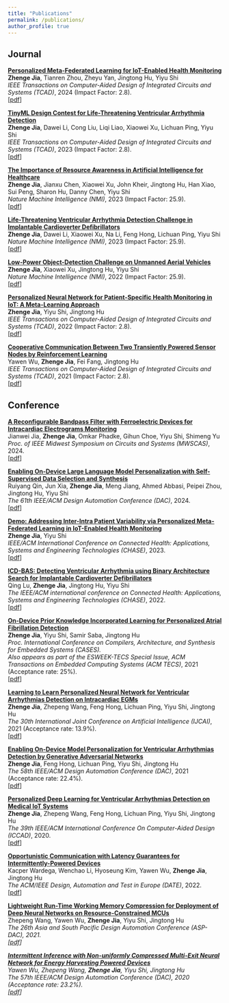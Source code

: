 ```yaml
---
title: "Publications"
permalink: /publications/
author_profile: true
---
```


## Journal 
<b>[Personalized Meta-Federated Learning for IoT-Enabled Health Monitoring](https://ieeexplore.ieee.org/document/10499975)</b> <br> 
<b> Zhenge Jia</b>, Tianren Zhou, Zheyu Yan, Jingtong Hu, Yiyu Shi <br />
<i>IEEE Transactions on Computer-Aided Design of Integrated Circuits and Systems (TCAD)</i>, 2024 (Impact Factor: 2.8). <br />
<span>[[pdf](https://ieeexplore.ieee.org/document/10499975)]</span>

<b>[TinyML Design Contest for Life-Threatening Ventricular Arrhythmia Detection](https://arxiv.org/abs/2305.05105)</b> <br> 
<b> Zhenge Jia</b>, Dawei Li, Cong Liu, Liqi Liao, Xiaowei Xu, Lichuan Ping, Yiyu Shi <br />
<i>IEEE Transactions on Computer-Aided Design of Integrated Circuits and Systems (TCAD)</i>, 2023 (Impact Factor: 2.8). <br />
<span>[[pdf](https://arxiv.org/pdf/2305.05105.pdf)]</span>

<b>[The Importance of Resource Awareness in Artificial Intelligence for Healthcare](https://www.nature.com/articles/s42256-023-00670-0)</b> <br> 
<b> Zhenge Jia</b>, Jianxu Chen, Xiaowei Xu, John Kheir, Jingtong Hu, Han Xiao, Sui Peng, Sharon Hu, Danny Chen, Yiyu Shi <br />
<i>Nature Machine Intelligence (NMI)</i>, 2023 (Impact Factor: 25.9). <br />
<span>[[pdf](https://www.nature.com/articles/s42256-023-00670-0)]</span>

<b>[Life-Threatening Ventricular Arrhythmia Detection Challenge in Implantable Cardioverter Defibrillators](https://www.nature.com/articles/s42256-023-00659-9)</b> <br> 
<b> Zhenge Jia</b>, Dawei Li, Xiaowei Xu, Na Li, Feng Hong, Lichuan Ping, Yiyu Shi <br />
<i>Nature Machine Intelligence (NMI)</i>, 2023 (Impact Factor: 25.9). <br />
<span>[[pdf](https://www.nature.com/articles/s42256-023-00659-9)]</span>


<b>[Low-Power Object-Detection Challenge on Unmanned Aerial Vehicles](https://www.nature.com/articles/s42256-022-00567-4)</b> <br> 
<b> Zhenge Jia</b>, Xiaowei Xu, Jingtong Hu, Yiyu Shi <br />
<i>Nature Machine Intelligence (NMI)</i>, 2022 (Impact Factor: 25.9). <br />
<span>[[pdf](https://www.nature.com/articles/s42256-022-00567-4)]</span>


<b>[Personalized Neural Network for Patient-Specific Health Monitoring in IoT: A Meta-Learning Approach](https://ieeexplore.ieee.org/document/9743335)</b> <br> 
<b> Zhenge Jia</b>, Yiyu Shi, Jingtong Hu <br />
<i>IEEE Transactions on Computer-Aided Design of Integrated Circuits and Systems (TCAD)</i>, 2022 (Impact Factor: 2.8). <br />
<span>[[pdf](https://ieeexplore.ieee.org/document/9743335)]</span>


<b>[Cooperative Communication Between Two Transiently Powered Sensor Nodes by Reinforcement Learning](https://ieeexplore.ieee.org/document/9335978)</b> <br> 
Yawen Wu, <b> Zhenge Jia</b>, Fei Fang, Jingtong Hu <br />
<i>IEEE Transactions on Computer-Aided Design of Integrated Circuits and Systems (TCAD)</i>, 2021 (Impact Factor: 2.8). <br />
<span>[[pdf](https://ieeexplore.ieee.org/document/9335978)]</span>



## Conference
<b>[A Reconfigurable Bandpass Filter with Ferroelectric Devices for Intracardiac Electrograms Monitoring]()</b> <br> 
Jianwei Jia, <b> Zhenge Jia</b>, Omkar Phadke, Gihun Choe, Yiyu Shi, Shimeng Yu <br />
<i>Proc. of IEEE Midwest Symposium on Circuits and Systems (MWSCAS)</i>, 2024. <br />
<span>[[pdf]()]</span>

<b>[Enabling On-Device Large Language Model Personalization with Self-Supervised Data Selection and Synthesis](https://arxiv.org/abs/2311.12275)</b> <br> 
Ruiyang Qin, Jun Xia, <b> Zhenge Jia</b>, Meng Jiang, Ahmed Abbasi, Peipei Zhou, Jingtong Hu, Yiyu Shi <br />
<i>The 61th IEEE/ACM Design Automation Conference (DAC)</i>, 2024. <br />
<span>[[pdf](https://arxiv.org/pdf/2311.12275.pdf)]</span>

<b>[Demo: Addressing Inter-Intra Patient Variability via Personalized Meta-Federated Learning in IoT-Enabled Health Monitoring](https://ieeexplore.ieee.org/document/10183740/)</b> <br>
<b> Zhenge Jia</b>, Yiyu Shi <br />
<i>IEEE/ACM International Conference on Connected Health: Applications, Systems and Engineering Technologies (CHASE)</i>, 2023. <br />
<span>[[pdf](https://ieeexplore.ieee.org/document/10183740/)]</span>

<b>[ICD-BAS: Detecting Ventricular Arrhythmia using Binary Architecture Search for Implantable Cardioverter Defibrillators](https://ieeexplore.ieee.org/document/9983635)</b> <br> 
Qing Lu, <b> Zhenge Jia</b>, Jingtong Hu, Yiyu Shi <br />
<i>The IEEE/ACM international conference on Connected Health: Applications, Systems and Engineering Technologies (CHASE)</i>, 2022. <br />
<span>[[pdf](https://ieeexplore.ieee.org/document/9983635)]</span>

<b>[On-Device Prior Knowledge Incorporated Learning for Personalized Atrial Fibrillation Detection](https://dl.acm.org/doi/10.1145/3476987)</b> <br> 
<b> Zhenge Jia</b>, Yiyu Shi, Samir Saba, Jingtong Hu <br />
<i>Proc. International Conference on Compilers, Architecture, and Synthesis for Embedded Systems (CASES). </i> <br />
<i>Also appears as part of the ESWEEK-TECS Special Issue, ACM Transactions on Embedded Computing Systems (ACM TECS)</i>, 2021 (Acceptance rate: 25%). <br />
<span>[[pdf](https://dl.acm.org/doi/10.1145/3476987)]</span>


<b>[Learning to Learn Personalized Neural Network for Ventricular Arrhythmias Detection on Intracardiac EGMs](https://www.ijcai.org/proceedings/2021/0359.pdf)</b> <br> 
<b> Zhenge Jia</b>, Zhepeng Wang, Feng Hong, Lichuan Ping, Yiyu Shi, Jingtong Hu <br />
<i>The 30th International Joint Conference on Artificial Intelligence (IJCAI)</i>, 2021 (Acceptance rate: 13.9%). <br />
<span>[[pdf](https://www.ijcai.org/proceedings/2021/0359.pdf)]</span>


<b>[Enabling On-Device Model Personalization for Ventricular Arrhythmias Detection by Generative Adversarial Networks](https://ieeexplore.ieee.org/document/9586123/metrics#metrics)</b> <br> 
<b> Zhenge Jia</b>, Feng Hong, Lichuan Ping, Yiyu Shi, Jingtong Hu <br />
<i>The 58th IEEE/ACM Design Automation Conference (DAC)</i>, 2021 (Acceptance rate: 22.4%). <br />
<span>[[pdf](https://ieeexplore.ieee.org/document/9586123/metrics#metrics)]</span>


<b>[Personalized Deep Learning for Ventricular Arrhythmias Detection on Medical IoT Systems](https://dl.acm.org/doi/abs/10.1145/3400302.3415774?casa_token=tqZyGxa0C34AAAAA:gulGfir-bcDA-Y5VLTB6Dofwk20T4rGazQjxrxcH10hyNhrpHaW5vocT9eviqRBDMvYE_553wDGq7ao)</b> <br> 
<b> Zhenge Jia</b>, Zhepeng Wang, Feng Hong, Lichuan Ping, Yiyu Shi, Jingtong Hu <br />
<i>The 39th IEEE/ACM International Conference On Computer-Aided Design (ICCAD)</i>, 2020. <br />
<span>[[pdf](https://dl.acm.org/doi/abs/10.1145/3400302.3415774?casa_token=tqZyGxa0C34AAAAA:gulGfir-bcDA-Y5VLTB6Dofwk20T4rGazQjxrxcH10hyNhrpHaW5vocT9eviqRBDMvYE_553wDGq7ao)]</span>




[//]: # (<span>[[pdf]&#40;&#41;]</span>)


<b>[Opportunistic Communication with Latency Guarantees for Intermittently-Powered Devices](https://ieeexplore.ieee.org/document/9774732)</b> <br> 
Kacper Wardega, Wenchao Li, Hyoseung Kim, Yawen Wu, <b> Zhenge Jia</b>, Jingtong Hu <br />
<i>The ACM/IEEE Design, Automation and Test in Europe (DATE)</i>, 2022. <br />
<span>[[pdf](https://ieeexplore.ieee.org/document/9774732)]</span>


<b>[Lightweight Run-Time Working Memory Compression for Deployment of Deep Neural Networks on Resource-Constrained MCUs](https://dl.acm.org/doi/10.1145/3394885.3439194)</b> <br> 
Zhepeng Wang, Yawen Wu, <b> Zhenge Jia</b>, Yiyu Shi, Jingtong Hu <br />
<i>The 26th Asia and South Pacific Design Automation Conference (ASP-DAC), 2021. <br />
<span>[[pdf](https://dl.acm.org/doi/10.1145/3394885.3439194)]</span>


<b>[Intermittent Inference with Non-uniformly Compressed Multi-Exit Neural Network for Energy Harvesting Powered Devices](https://arxiv.org/pdf/2004.11293.pdf)</b> <br> 
Yawen Wu, Zhepeng Wang, <b> Zhenge Jia</b>, Yiyu Shi, Jingtong Hu <br />
<i>The 57th IEEE/ACM Design Automation Conference (DAC)</i>, 2020 (Acceptance rate: 23.2%). <br />
<span>[[pdf](https://arxiv.org/pdf/2004.11293.pdf)]</span>


[//]: # (## Oral Presentations)
